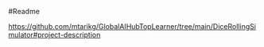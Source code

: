 #Readme 

https://github.com/mtarikg/GlobalAIHubTopLearner/tree/main/DiceRollingSimulator#project-description
